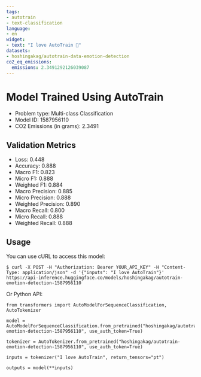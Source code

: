 ```yaml
---
tags:
- autotrain
- text-classification
language:
- en
widget:
- text: "I love AutoTrain 🤗"
datasets:
- hoshingakag/autotrain-data-emotion-detection
co2_eq_emissions:
  emissions: 2.3491292126039087
---
```


# Model Trained Using AutoTrain

- Problem type: Multi-class Classification
- Model ID: 1587956110
- CO2 Emissions (in grams): 2.3491

## Validation Metrics

- Loss: 0.448
- Accuracy: 0.888
- Macro F1: 0.823
- Micro F1: 0.888
- Weighted F1: 0.884
- Macro Precision: 0.885
- Micro Precision: 0.888
- Weighted Precision: 0.890
- Macro Recall: 0.800
- Micro Recall: 0.888
- Weighted Recall: 0.888


## Usage

You can use cURL to access this model:

```
$ curl -X POST -H "Authorization: Bearer YOUR_API_KEY" -H "Content-Type: application/json" -d '{"inputs": "I love AutoTrain"}' https://api-inference.huggingface.co/models/hoshingakag/autotrain-emotion-detection-1587956110
```

Or Python API:

```
from transformers import AutoModelForSequenceClassification, AutoTokenizer

model = AutoModelForSequenceClassification.from_pretrained("hoshingakag/autotrain-emotion-detection-1587956110", use_auth_token=True)

tokenizer = AutoTokenizer.from_pretrained("hoshingakag/autotrain-emotion-detection-1587956110", use_auth_token=True)

inputs = tokenizer("I love AutoTrain", return_tensors="pt")

outputs = model(**inputs)
```
